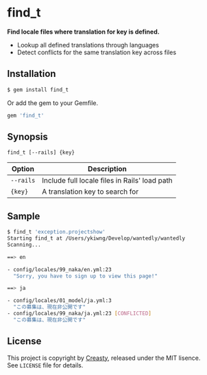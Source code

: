 find_t
======

**Find locale files where translation for key is defined.**

- Lookup all defined translations through languages
- Detect conflicts for the same translation key across files


Installation
------------

```sh
$ gem install find_t
```

Or add the gem to your Gemfile.

```ruby
gem 'find_t'
```


Synopsis
--------

```
find_t [--rails] {key}
```

| Option    | Description                                   |
| --------- | --------------------------------------------- |
| `--rails` | Include full locale files in Rails' load path |
| `{key}`   | A translation key to search for               |


Sample
------

```sh
$ find_t 'exception.projectshow'
Starting find_t at /Users/ykiwng/Develop/wantedly/wantedly
Scanning...

==> en

- config/locales/99_naka/en.yml:23
  "Sorry, you have to sign up to view this page!"

==> ja

- config/locales/01_model/ja.yml:3
  "この募集は、現在非公開です"
- config/locales/99_naka/ja.yml:23 [CONFLICTED]
  "この募集は、現在非公開です"
```


License
-------

This project is copyright by [Creasty](http://www.creasty.com), released under the MIT lisence.  
See `LICENSE` file for details.

